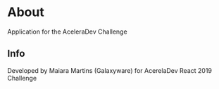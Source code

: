 # About

Application for the AceleraDev Challenge

## Info

Developed by Maiara Martins (Galaxyware) for AcerelaDev React 2019 Challenge